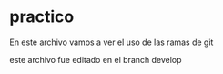 # practico
En este archivo vamos a ver el uso de las ramas de git

este archivo fue editado en el branch develop